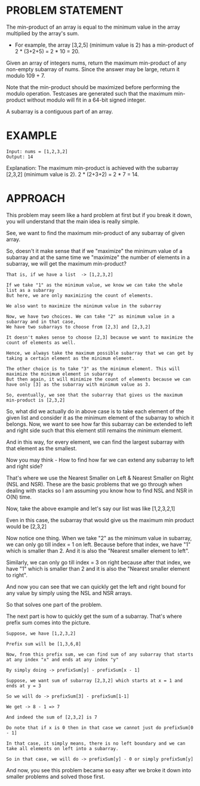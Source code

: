 # PROBLEM STATEMENT

The min-product of an array is equal to the minimum value in the array multiplied by the array's sum.

 - For example, the array [3,2,5] (minimum value is 2) has a min-product of 2 * (3+2+5) = 2 * 10 = 20.


Given an array of integers nums, return the maximum min-product of any non-empty subarray of nums. Since the answer may be large, return it modulo 109 + 7.

Note that the min-product should be maximized before performing the modulo operation. Testcases are generated such that the maximum min-product without modulo will fit in a 64-bit signed integer.

A subarray is a contiguous part of an array.

# EXAMPLE

    Input: nums = [1,2,3,2]
    Output: 14

Explanation: The maximum min-product is achieved with the subarray [2,3,2] (minimum value is 2).
2 * (2+3+2) = 2 * 7 = 14.

# APPROACH

This problem may seem like a hard problem at first but if you break it down, you will understand that the main idea is really simple.

See, we want to find the maximum min-product  of any subarray of given array.

So, doesn't it make sense that if we "maximize" the minimum value of a subarray and at the same time we "maximize" the number of elements in a subarray, we will get the maximum min-product?

	That is, if we have a list  -> [1,2,3,2]

    If we take "1" as the minimum value, we know we can take the whole list as a subarray
	But here, we are only maximizing the count of elements.

	We also want to maximize the minimum value in the subarray
	
	Now, we have two choices. We can take "2" as minimum value in a subarray and in that case,
	We have two subarrays to choose from [2,3] and [2,3,2]
	
	It doesn't makes sense to choose [2,3] because we want to maximize the count of elements as well.
	
	Hence, we always take the maximum possible subarray that we can get by taking a certain element as the minimum element.
	
	The other choice is to take "3" as the minimum element. This will maximize the minimum element in subarray
	But then again, it will minimize the count of elements because we can have only [3] as the subarray with minimum value as 3.
	
	So, eventually, we see that the subarray that gives us the maximum min-product is [2,3,2]

So, what did we actually do in above case is to take each element of the given list and consider it as the minimum element of the subarray to which it belongs. Now, we want to see how far this subarray can be extended to left and right side such that this element still remains the minimum element.

And in this way, for every element, we can find the largest subarray with that element as the smallest.

Now you may think - How to find how far we can extend any subarray to left and right side?

That's where we use the Nearest Smaller on Left & Nearest Smaller on Right  (NSL and NSR). These are the basic problems that we go through when dealing with stacks so I am assuming you know how to find NSL and NSR in O(N) time.

Now, take the above example and let's say our list was like [1,2,3,2,1]

Even in this case, the subarray that would give us the maximum min product would be [2,3,2]

Now notice one thing. When we take "2" as the minimum value in subarray, we can only go till index = 1 on left. Because before that index, we have "1" which is smaller than 2. And it is also the "Nearest smaller element to left".

Similarly, we can only go till index = 3 on right because after that index, we have "1" which is smaller than 2 and it is also the "Nearest smaller element to right".

And now you can see that we can quickly get the left and right bound for any value by simply using the NSL and NSR arrays.

So that solves one part of the problem.

The next part is how to quickly get the sum of a subarray. That's where prefix sum comes into the picture.

	Suppose, we have [1,2,3,2]
	
	Prefix sum will be [1,3,6,8]
	
	Now, from this prefix sum, we can find sum of any subarray that starts at any index "x" and ends at any index "y"
	
	By simply doing -> prefixSum[y] - prefixSum[x - 1]
	
	Suppose, we want sum of subarray [2,3,2] which starts at x = 1 and ends at y = 3
	
	So we will do -> prefixSum[3] - prefixSum[1-1]
	
	We get -> 8 - 1 => 7
	
	And indeed the sum of [2,3,2] is 7
	
	Do note that if x is 0 then in that case we cannot just do prefixSum[0 - 1]
	
	In that case, it simply means, there is no left boundary and we can take all elements on left into a subarray.
	
	So in that case, we will do -> prefixSum[y] - 0 or simply prefixSum[y]
	
	
And now, you see this problem became so easy after we broke it down into smaller problems and solved those first.